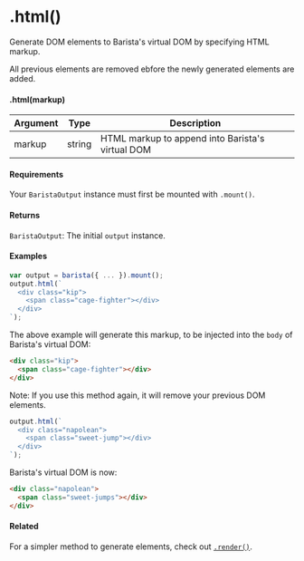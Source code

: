 # .html()

Generate DOM elements to Barista's virtual DOM by specifying HTML markup.

All previous elements are removed ebfore the newly generated elements are added.


#### .html(markup)

| Argument | Type | Description |
| --- | --- | --- |
| markup | string | HTML markup to append into Barista's virtual DOM |


#### Requirements

Your `BaristaOutput` instance must first be mounted with `.mount()`.


#### Returns

`BaristaOutput`: The initial `output` instance.


#### Examples

```js
var output = barista({ ... }).mount();
output.html(`
  <div class="kip">
    <span class="cage-fighter"></div>
  </div>
`);
```

The above example will generate this markup, to be injected into the `body` of Barista's virtual DOM:
```html
<div class="kip">
  <span class="cage-fighter"></div>
</div>
```

Note: If you use this method again, it will remove your previous DOM elements.

```js
output.html(`
  <div class="napolean">
    <span class="sweet-jump"></div>
  </div>
`);
```

Barista's virtual DOM is now:

```html
<div class="napolean">
  <span class="sweet-jumps"></div>
</div>
```


#### Related

For a simpler method to generate elements, check out [`.render()`](render.md).
